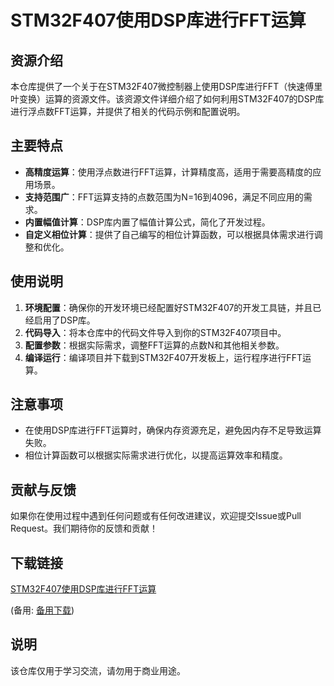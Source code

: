 # STM32F407使用DSP库进行FFT运算

## 资源介绍

本仓库提供了一个关于在STM32F407微控制器上使用DSP库进行FFT（快速傅里叶变换）运算的资源文件。该资源文件详细介绍了如何利用STM32F407的DSP库进行浮点数FFT运算，并提供了相关的代码示例和配置说明。

## 主要特点

- **高精度运算**：使用浮点数进行FFT运算，计算精度高，适用于需要高精度的应用场景。
- **支持范围广**：FFT运算支持的点数范围为N=16到4096，满足不同应用的需求。
- **内置幅值计算**：DSP库内置了幅值计算公式，简化了开发过程。
- **自定义相位计算**：提供了自己编写的相位计算函数，可以根据具体需求进行调整和优化。

## 使用说明

1. **环境配置**：确保你的开发环境已经配置好STM32F407的开发工具链，并且已经启用了DSP库。
2. **代码导入**：将本仓库中的代码文件导入到你的STM32F407项目中。
3. **配置参数**：根据实际需求，调整FFT运算的点数N和其他相关参数。
4. **编译运行**：编译项目并下载到STM32F407开发板上，运行程序进行FFT运算。

## 注意事项

- 在使用DSP库进行FFT运算时，确保内存资源充足，避免因内存不足导致运算失败。
- 相位计算函数可以根据实际需求进行优化，以提高运算效率和精度。

## 贡献与反馈

如果你在使用过程中遇到任何问题或有任何改进建议，欢迎提交Issue或Pull Request。我们期待你的反馈和贡献！

## 下载链接
[STM32F407使用DSP库进行FFT运算](https://pan.quark.cn/s/3ec0e4632613) 

(备用: [备用下载](https://pan.baidu.com/s/1ZScX_ZCdVuboDOOxpuXwnQ?pwd=1234))

## 说明

该仓库仅用于学习交流，请勿用于商业用途。
